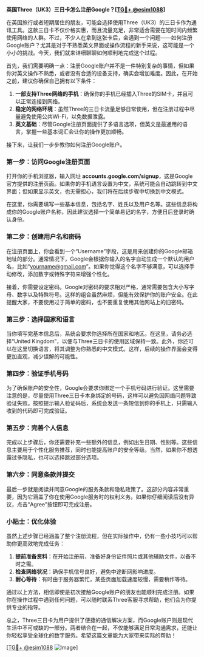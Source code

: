 **英国Three（UK3）三日卡怎么注册Google？[[TG💪+ @esim1088](https://t.me/s/esim1088)]**

在英国旅行或者短期居住的朋友，可能会选择使用Three（UK3）的三日卡作为通讯工具。这款三日卡不仅价格实惠，而且流量充足，非常适合需要在短时间内频繁使用网络的人群。不过，不少人在拿到这张卡后，会遇到一个问题——如何注册Google账户？尤其是对于不熟悉英文界面或操作流程的新手来说，这可能是一个小小的挑战。今天，我们就来详细聊聊如何顺利地完成这个过程。

首先，我们需要明确一点：注册Google账户并不是一件特别复杂的事情，但如果你对英文操作不熟悉，或者没有合适的设备支持，确实会增加难度。因此，在开始之前，建议你确保自己拥有以下条件：

1. **一部支持Three网络的手机**：确保你的手机已经插入Three的SIM卡，并且可以正常连接到网络。
2. **稳定的网络环境**：虽然Three的三日卡流量足够日常使用，但在注册过程中尽量避免使用公共Wi-Fi，以免数据泄露。
3. **英文基础**：尽管Google注册页面提供了多语言选项，但英文是最通用的语言，掌握一些基本词汇会让你的操作更加顺畅。

接下来，让我们一步步教你如何注册Google账户。

### 第一步：访问Google注册页面

打开你的手机浏览器，输入网址 **accounts.google.com/signup**，这是Google官方提供的注册页面。如果你的手机语言设置为中文，系统可能会自动跳转到中文界面；但如果显示英文，也无需担心，我们将在后续步骤中切换到中文模式。

在这里，你需要填写一些基本信息，包括名字、姓氏以及用户名等。这些信息将构成你的Google账户名称，因此建议选择一个简单易记的名字，方便日后登录时确认身份。

### 第二步：创建用户名和密码

在注册页面上，你会看到一个“Username”字段，这是用来创建你的Google邮箱地址的部分。通常情况下，Google会根据你输入的名字自动生成一个默认的用户名，比如“yourname@gmail.com”。如果你觉得这个名字不够满意，可以选择手动修改，添加数字或特殊字符来增强个性化。

接着，你需要设定密码。Google对密码的要求相对严格，通常需要包含大小写字母、数字以及特殊符号。这样的组合虽然麻烦，但能有效保护你的账户安全。在此提醒大家，不要使用过于简单的密码，也不要重复使用其他网站上的旧密码。

### 第三步：选择国家和语言

当你填写完基本信息后，系统会要求你选择所在国家和地区。在这里，请务必选择“United Kingdom”，以便与Three三日卡的使用区域保持一致。此外，你还可以在这里切换语言，将其调整为你熟悉的中文模式。这样，后续的操作界面会变得更加直观，减少误解的可能性。

### 第四步：验证手机号码

为了确保账户的安全性，Google会要求你绑定一个手机号码进行验证。这里需要注意的是，尽量使用Three三日卡本身绑定的号码，这样可以避免因网络问题导致验证失败。按照提示输入验证码后，系统会发送一条短信到你的手机上，只需输入收到的代码即可完成验证。

### 第五步：完善个人信息

完成以上步骤后，你还需要补充一些额外的信息，例如出生日期、性别等。这些信息主要用于个性化服务推荐，同时也能提高账户的安全等级。当然，如果你不想透露过多隐私，也可以选择跳过部分选项。

### 第六步：同意条款并提交

最后一步就是阅读并同意Google的服务条款和隐私政策了。这部分内容非常重要，因为它涵盖了你在使用Google服务时的权利义务。如果你仔细阅读后没有异议，点击“Agree”按钮即可完成注册。

### 小贴士：优化体验

虽然上述步骤已经涵盖了整个注册流程，但在实际操作中，仍有一些小技巧可以帮助你更高效地完成任务：

1. **提前准备资料**：在开始注册前，准备好身份证件照片或其他辅助文件，以备不时之需。
2. **检查网络状况**：确保手机信号良好，避免中途断网影响进度。
3. **耐心等待**：有时由于服务器繁忙，某些页面加载速度较慢，需要稍作等待。

通过以上方法，相信即使是初次接触Google账户的朋友也能顺利完成注册。如果你在操作过程中遇到任何问题，可以随时联系Three客服寻求帮助，他们会为你提供专业的指导。

总之，Three三日卡为用户提供了便捷的通信解决方案，而Google账户则是现代生活中不可或缺的一部分。两者结合在一起，不仅能够满足日常沟通需求，还能让你轻松享受全球化的数字服务。希望这篇文章能为大家带来实际的帮助！

[[TG💪+ @esim1088](https://t.me/s/esim1088) ![Image](https://i.postimg.cc/4NQfJmqS/Snipaste-2025-05-13-00-14-12.png)]